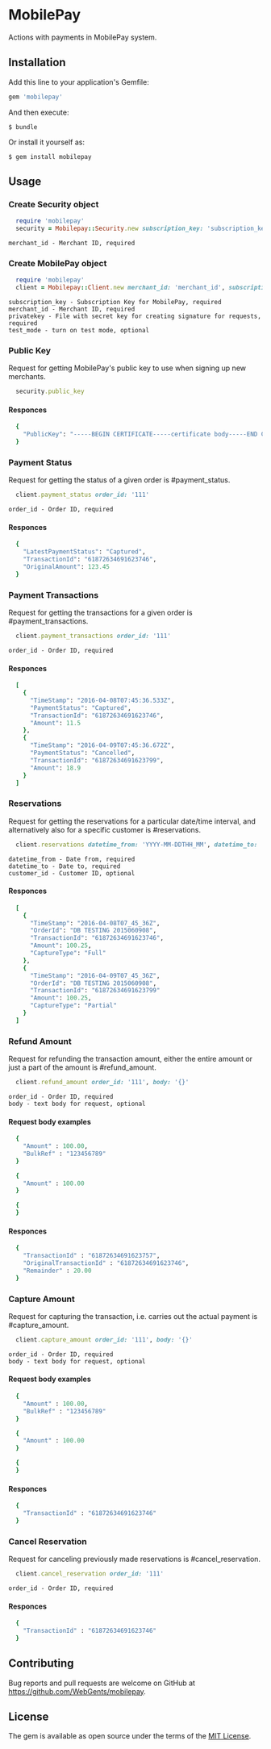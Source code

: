 # MobilePay

Actions with payments in MobilePay system.

## Installation

Add this line to your application's Gemfile:

```ruby
gem 'mobilepay'
```

And then execute:

    $ bundle

Or install it yourself as:

    $ gem install mobilepay

## Usage

### Create Security object

```ruby
  require 'mobilepay'
  security = Mobilepay::Security.new subscription_key: 'subscription_key', privatekey: 'key.pvk'
```
    merchant_id - Merchant ID, required

### Create MobilePay object

```ruby
  require 'mobilepay'
  client = Mobilepay::Client.new merchant_id: 'merchant_id', subscription_key: 'subscription_key', privatekey: 'key.pvk', test_mode: true
```
    subscription_key - Subscription Key for MobilePay, required
    merchant_id - Merchant ID, required
    privatekey - File with secret key for creating signature for requests, required
    test_mode - turn on test mode, optional

### Public Key

Request for getting MobilePay's public key to use when signing up new merchants.

```ruby
  security.public_key
```

#### Responces

```ruby
  {
    "PublicKey": "-----BEGIN CERTIFICATE-----certificate body-----END CERTIFICATE-----"
  }
```

### Payment Status

Request for getting the status of a given order is #payment_status.

```ruby
  client.payment_status order_id: '111'
```
    order_id - Order ID, required

#### Responces

```ruby
  {
    "LatestPaymentStatus": "Captured",
    "TransactionId": "61872634691623746",
    "OriginalAmount": 123.45
  }
```

### Payment Transactions

Request for getting the transactions for a given order is #payment_transactions.

```ruby
  client.payment_transactions order_id: '111'
```
    order_id - Order ID, required

#### Responces

```ruby
  [
    {
      "TimeStamp": "2016-04-08T07:45:36.533Z",
      "PaymentStatus": "Captured",
      "TransactionId": "61872634691623746",
      "Amount": 11.5
    },
    {
      "TimeStamp": "2016-04-09T07:45:36.672Z",
      "PaymentStatus": "Cancelled",
      "TransactionId": "61872634691623799",
      "Amount": 18.9
    }
  ]
```

### Reservations

Request for getting the reservations for a particular date/time interval, and alternatively also for a specific customer is #reservations.

```ruby
  client.reservations datetime_from: 'YYYY-MM-DDTHH_MM', datetime_to: 'YYYY-MM-DDTHH_MM', customer_id: '111'
```
    datetime_from - Date from, required
    datetime_to - Date to, required
    customer_id - Customer ID, optional

#### Responces

```ruby
  [
    {
      "TimeStamp": "2016-04-08T07_45_36Z",
      "OrderId": "DB TESTING 2015060908",
      "TransactionId": "61872634691623746",
      "Amount": 100.25,
      "CaptureType": "Full"
    },
    {
      "TimeStamp": "2016-04-09T07_45_36Z",
      "OrderId": "DB TESTING 2015060908",
      "TransactionId": "61872634691623799"
      "Amount": 100.25,
      "CaptureType": "Partial"
    }
  ]
```

### Refund Amount

Request for refunding the transaction amount, either the entire amount or just a part of the amount is #refund_amount.

```ruby
  client.refund_amount order_id: '111', body: '{}'
```
    order_id - Order ID, required
    body - text body for request, optional

#### Request body examples

```ruby
  {
    "Amount" : 100.00,
    "BulkRef" : "123456789"
  }

  {
    "Amount" : 100.00
  }

  {
  }
```

#### Responces

```ruby
  {
    "TransactionId" : "61872634691623757",
    "OriginalTransactionId" : "61872634691623746",
    "Remainder" : 20.00
  }
```

### Capture Amount

Request for capturing the transaction, i.e. carries out the actual payment is #capture_amount.

```ruby
  client.capture_amount order_id: '111', body: '{}'
```
    order_id - Order ID, required
    body - text body for request, optional

#### Request body examples

```ruby
  {
    "Amount" : 100.00,
    "BulkRef" : "123456789"
  }

  {
    "Amount" : 100.00
  }

  {
  }
```

#### Responces

```ruby
  {
    "TransactionId" : "61872634691623746"
  }
```

### Cancel Reservation

Request for canceling previously made reservations is #cancel_reservation.

```ruby
  client.cancel_reservation order_id: '111'
```
    order_id - Order ID, required

#### Responces

```ruby
  {
    "TransactionId" : "61872634691623746"
  }
```

## Contributing

Bug reports and pull requests are welcome on GitHub at https://github.com/WebGents/mobilepay.

## License

The gem is available as open source under the terms of the [MIT License](http://opensource.org/licenses/MIT).
